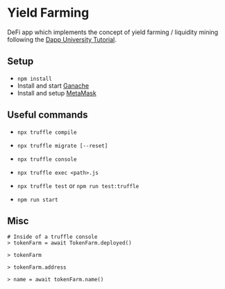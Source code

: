 # Yield Farming

DeFi app which implements the concept of yield farming / liquidity mining following the [Dapp University Tutorial](https://www.youtube.com/watch?v=CgXQC4dbGUE).

## Setup

- `npm install`
- Install and start [Ganache](https://www.trufflesuite.com/ganache)
- Install and setup [MetaMask](https://metamask.io/)

## Useful commands

- `npx truffle compile`
- `npx truffle migrate [--reset]`
- `npx truffle console`
- `npx truffle exec <path>.js`
- `npx truffle test` or `npm run test:truffle`

- `npm run start`

## Misc

```
# Inside of a truffle console
> tokenFarm = await TokenFarm.deployed()

> tokenFarm

> tokenFarm.address

> name = await tokenFarm.name()
